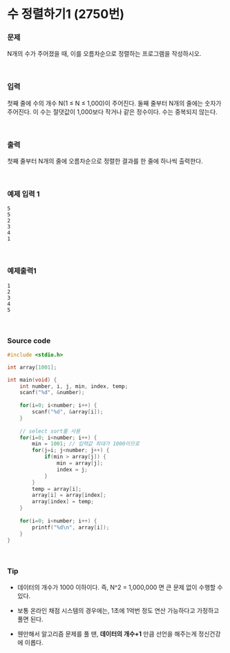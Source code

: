 # 수 정렬하기1 (2750번)

### 문제

N개의 수가 주어졌을 때, 이를 오름차순으로 정렬하는 프로그램을 작성하시오.

<br/>

### 입력

첫째 줄에 수의 개수 N(1 ≤ N ≤ 1,000)이 주어진다. 둘째 줄부터 N개의 줄에는 숫자가 주어진다. 이 수는 절댓값이 1,000보다 작거나 같은 정수이다. 수는 중복되지 않는다.

<br/>

### 출력

첫째 줄부터 N개의 줄에 오름차순으로 정렬한 결과를 한 줄에 하나씩 출력한다.

<br/>

### 예제 입력 1

```
5
5
2
3
4
1
```

<br/>

### 예제출력1

```
1
2
3
4
5
```

<br/>

### Source code

```c
#include <stdio.h>

int array[1001];  

int main(void) {
	int number, i, j, min, index, temp;
	scanf("%d", &number);
	
	for(i=0; i<number; i++) {
		scanf("%d", &array[i]);
	}
	
    // select sort를 사용
	for(i=0; i<number; i++) {
		min = 1001;	// 입력값 최대가 1000이므로 
		for(j=i; j<number; j++) {
			if(min > array[j]) {
				min = array[j];
				index = j;
			}
		}
		temp = array[i];
		array[i] = array[index];
		array[index] = temp;
	}
	
	for(i=0; i<number; i++) {
		printf("%d\n", array[i]);
	}
}
```

<br/>

### Tip

- 데이터의 개수가 1000 이하이다. 즉, N^2 = 1,000,000 면 큰 문제 없이 수행할 수 있다.

- 보통 온라인 채점 시스템의 경우에는, 1초에 1억번 정도 연산 가능하다고 가정하고 풀면 된다.

- 웬만해서 알고리즘 문제를 풀 땐,  **데이터의 개수+1** 만큼 선언을 해주는게 정신건강에 이롭다.